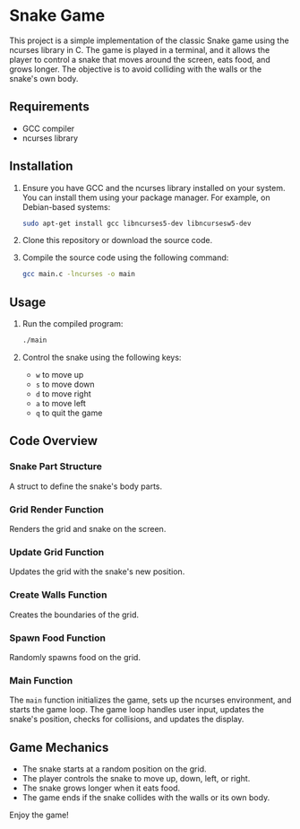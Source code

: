 # Snake Game

This project is a simple implementation of the classic Snake game using the ncurses library in C. The game is played in a terminal, and it allows the player to control a snake that moves around the screen, eats food, and grows longer. The objective is to avoid colliding with the walls or the snake's own body.

## Requirements

- GCC compiler
- ncurses library

## Installation

1. Ensure you have GCC and the ncurses library installed on your system. You can install them using your package manager. For example, on Debian-based systems:

    ```bash
    sudo apt-get install gcc libncurses5-dev libncursesw5-dev
    ```

2. Clone this repository or download the source code.

3. Compile the source code using the following command:

    ```bash
    gcc main.c -lncurses -o main
    ```

## Usage

1. Run the compiled program:

    ```bash
    ./main
    ```

2. Control the snake using the following keys:
    - `w` to move up
    - `s` to move down
    - `d` to move right
    - `a` to move left
    - `q` to quit the game

## Code Overview

### Snake Part Structure
A struct to define the snake's body parts.

### Grid Render Function
Renders the grid and snake on the screen.

### Update Grid Function
Updates the grid with the snake's new position.

### Create Walls Function
Creates the boundaries of the grid.

### Spawn Food Function
Randomly spawns food on the grid.

### Main Function
The `main` function initializes the game, sets up the ncurses environment, and starts the game loop. The game loop handles user input, updates the snake's position, checks for collisions, and updates the display.

## Game Mechanics

- The snake starts at a random position on the grid.
- The player controls the snake to move up, down, left, or right.
- The snake grows longer when it eats food.
- The game ends if the snake collides with the walls or its own body.

Enjoy the game!
